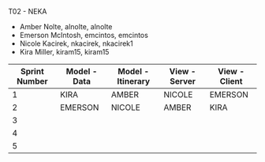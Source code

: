 T02 - NEKA

* Amber Nolte, alnolte, alnolte
* Emerson McIntosh, emcintos, emcintos
* Nicole Kacirek, nkacirek, nkacirek1
* Kira Miller, kiram15, kiram15

Sprint Number | Model - Data | Model - Itinerary | View - Server | View - Client 
----------------- | -------------- | ------------------- | ---------------- | ---------------
1 |  KIRA | AMBER | NICOLE | EMERSON
2 | EMERSON | NICOLE | AMBER | KIRA
3 |  |  |  | 
4 |  |  |  | 
5 |  |  |  | 
